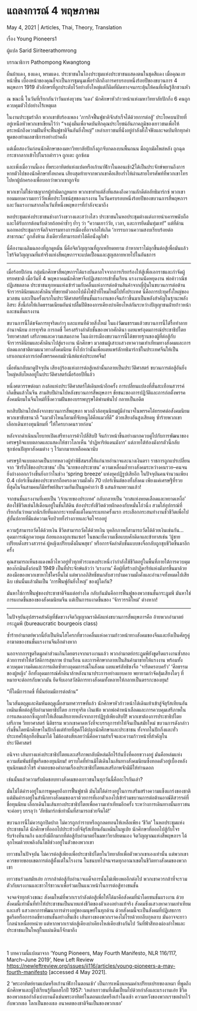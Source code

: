 # แถลงการณ์ 4 พฤษภาคม

May 4, 2021 | Articles, Thai, Theory, Translation





เรื่อง Young Pioneers1

ผู้แปล Sarid Siriteerathomrong

บรรณาธิการ Pathompong Kwangtong

ผืนผ้าแดง, ธงแดง, พรมแดง. ประชาชนในโถงประชุมแห่งประชาชนแสดงตนในชุดสีแดง เมื่อคุณเงยหน้าขึ้น เบื้องหน้าของคุณก็จะเป็นการชุมนุมเพื่อรำลึกถึงการครบรอบหนึ่งร้อยปีของขบวนการ 4 พฤษภาฯ 1919 ตัวอักษรที่ถูกประดับไว้อย่างยิ่งใหญ่แต่ก็ผิดที่ผิดทางจนกระตุ้นให้คนที่เห็นรู้สึกชวนหัว

ณ ขณะนี้ ในวันที่เรียกกันว่าวันแห่งยุวชน ‘แดง’ นักศึกษาหัวก้าวหน้าแห่งมหาวิทยาลัยปักกิ่ง 6 คนถูกควบคุมตัวไปอย่างไร้เหตุผล

ในงานประชุมรำลึก พวกเขาขับร้องเพลง ‘ภารกิจฟื้นฟูชาติจักสำเร็จได้ด้วยการต่อสู้’ ประโยคบนป้ายที่อยู่เหนือหัวพวกเขาเขียนไว้ว่า “จงมุ่งมั่นเพื่อจดบันทึกคุณประโยชน์อันภาคภูมิของเยาวชนเพื่อให้ตระหนักถึงความฝันที่จะฟื้นฟูชาติจีนอันยิ่งใหญ่” เหล่าเยาวชนที่นั่งอยู่กำลังตั้งใจฟังและจดบันทึกทุกคำพูดของท่านเลขาธิการอย่างบ้าคลั่ง

แต่เมื่อสองวันก่อนนักศึกษาของมหาวิทยาลัยปักกิ่งถูกจับกดลงบนพื้นถนน มือถูกมัดไพล่หลัง ถูกฉุดกระชากลากเข้าไปในรถตำรวจ ถูกเตะ ถูกซ้อม

และเพิ่งเมื่อวานนี้เอง ที่พระอาทิตย์แห่งแปดหรือเก้านาฬิกาในตอนเช้า2ได้เป็นประจักษ์พยานถึงการหายตัวไปของนักศึกษาทั้งหกคน เสียงสุดท้ายจากพวกเขาคือเสียงร่ำไห้ผ่านสายโทรศัพท์ที่พวกเขาโทรไปหาผู้ปกครองเพื่อบอกว่าพวกเขาถูกจับ

พวกเขาไม่ใช่อาชญากรผู้ทำผิดกฎหมาย พวกเขาทำแต่สิ่งที่แสดงถึงความภักดีต่อลัทธิมาร์กซ์ พวกเขายอมมอบความเยาว์วัยเพื่อประโยชน์สุขของแรงงาน ในวันครบรอบหนึ่งร้อยปีของขบวนการสี่พฤษภาฯและวันแรงงานสากลในวันที่หนึ่งพฤษภาฯที่กำลังจะมาถึง

หอประชุมแห่งประชาชนช่างกว้างขวางและสว่างไสว ประชาชนในหอประชุมต่างแต่งกายน่าเคารพนับถือและได้รับการต้อนรับด้วยถ้อยคำซ้ำๆ ย้ำๆ ว่า “ความเยาว์วัย, เวลา, และการยึดมั่นทุ่มเท!” แต่ที่ด้านนอกหอประชุมการจัดกิจกรรมทางการเมืองที่อาจก่อให้เกิด ‘การรบกวนความสงบเรียบร้อยต่อสาธารณะ’ ถูกสั่งห้าม สิ่งเดียวที่สามารถทำได้คือนั่งดูกีฬา

นี่คืองานเฉลิมฉลองที่ถูกดูหมิ่น นี่คือจิตวิญญาณที่ถูกเหยียดหยาม ถ้าหากเราไม่ลุกขึ้นต่อสู้เพื่อมันแล้วไซร้จิตวิญญาณที่แท้จริงแห่งสี่พฤษภาฯจะแปดเปื้อนและสูญสลายหายไปในอันธการ

***

เมื่อร้อยปีก่อน กลุ่มนึกศึกษาสี่พฤษภาฯได้แรงบันดาลใจจากการเรียกร้องให้สู้เพื่อเอกราชและกำจัดผู้ทรยศชาติ เมื่อวันที่ 4 พฤษภาคมนักศึกษาจึงปฏิเสธการเข้าชั้นเรียน แรงงานนัดหยุดงาน พ่อค้าวาณิชปฏิเสธตลาด ประชาชนทุกหนแห่งเข้าร่วมกับคลื่นแห่งการต่อต้านสินค้าจากญี่ปุ่นในขบวนการต่อต้านจักรวรรดินิยมและศักดินาที่ขยายตัวออกไปดั่งไฟป่าที่โหมไหม้ไปทั้งประเทศ นี่คือการปะทุครั้งใหญ่ของมวลชน และเป็นครั้งแรกในประวัติศาสตร์ที่ชนชั้นแรงงานของจีนก้าวขึ้นมาเป็นพลังสำคัญในฐานะพลังอิสระ สิ่งนี้ก่อให้เกิดธรรมเนียมอันน่าปลื้มปีติของการเคียงบ่าเคียงไหล่กันระหว่างปัญญาชนฝ่ายก้าวหน้าและชนชั้นแรงงาน

ขบวนการนี้ได้ขจัดการทุจริตเก่าๆ และแทนที่ด้วยสิ่งใหม่ ในแง่วัฒนธรรมแล้วขบวนการนี้ได้รื้อทำลายอำนาจนิยม การทุจริต การกดขี่ โครงสร้างลำดับชั้นของพวกศักดินา เผยแพร่อุดมการณ์ประชาธิปไตย วิทยาศาสตร์ เสรีภาพและความเสมอภาค ในแง่การเมืองขบวนการนี้ได้ขยายฐานของผู้ที่ต่อสู้กับจักรวรรดินิยมและศักดินาไปสู่แรงงาน นักศึกษา มวลชนผู้เสาะแสวงหาความเท่าเทียมทางสังคมและการปลดแอกชาติตามแนวทางสังคมนิยม ยิ่งไปกว่านั้นเพื่อเผยแพร่ลักทธิมาร์กซ์ในประเทศจีนให้เป็นเสาเอกแห่งการก่อตั้งพรรคคอมมิวนิสต์แห่งประเทศจีน!

เมื่อหันกลับมาดูปัจจุบัน เสียงกู่ร้องแห่งการต่อสู้เหล่านั้นกลายเป็นประวัติศาสตร์ ขบวนการต่อสู้อันยิ่งใหญ่หลับไหลอยู่ในประวัติศาสตร์เมื่อร้อยปีที่แล้ว

หนึ่งศตวรรษต่อมา กงล้อแห่งประวัติศาสตร์ได้เดินหน้าอีกครั้ง การเปลี่ยนแปลงที่สั่นสะเทือนสวรรค์เกิดขึ้นแล้วในจีน สามสิบปีผ่านไปหลังขบวนการสี่พฤษภาฯ ชัยชนะของการปฏิวัติและการก่อตั้งพรรคสังคมนิยมในจีนใหม่ที่ซึ่งความฝันของบรรพบุรุษได้พ่านพ้นไป กลายเป็นอดีต

หกสิบปีผ่านไปหลังจากขบวนการสี่พฤษภา พวกลิ่วล้อทุนนิยมผู้มีอำนาจในพรรคได้ทรยศต่อสังคมนิยม พวกเขาขับขานวลี “แมวตัวไหนก็ตามที่จับหนูได้คือแมวที่ดี” ด้วยเสียงอันสูงเสียดหู ซ้ำร้ายพวกเขาเลือกเดินทางทุนนิยมที่ ‘ให้ใครบางคนรวยก่อน’

หลังจากดำเนินนโยบายเปิดเสรีทางการค้าไปสี่สิบปี จีนก้าวหน้าขึ้นอย่างมากควบคู่ไปกับการพัฒนาของเศรษฐกิจแบบตลาดและแสดงให้ชาวโลกเห็น ‘ปาฏิหาริย์แดนมังกร’ แต่ภายใต้ท้องมังกรตัวนี้กลับซุกซ่อนปัญหาสังคมต่าง ๆ ไว้มากมายเหลือคณานับ

เศรษฐกิจแบบตลาดเป็นบาทหลวงผู้ทำพิธีสมรสให้แก่นายอำนาจและนางเงินตรา ราชการถูกแปรเปลี่ยนจาก ‘ข้ารับใช้ของประชาชน’ เป็น ‘นายของประชาชน’ ความเหลื่อมล้ำทางสังคมระหว่างคนรวย–คนจนยิ่งถ่างออกกว้างขึ้นยิ่งกว่าในช่วง ‘spring breeze’ แห่งยุคปฏิรูปเสียอีก ในปัจจุบันคนจำนวนเพียง 0.4 เปอร์เซ็นต์ของประชากรถือครองความมั่งคั่ง 70 เปอร์เซ็นต์ของทั้งสังคม เพียงแค่เศรษฐีที่รวยที่สุดในจีนสามคนก็มีทรัพย์สินรวมกันเป็นมูลค่ากว่า 8 แสนล้านหยวนแล้ว!

จากชนชั้นแรงงานที่เคยเป็น ‘เจ้านายของประเทศ’ กลับกลายเป็น ‘ทาสแห่งหยดเลือดและหยาดเหงื่อ’ ต้องใช้ชีวิตเช่นไส้เดือนอยู่ในชั้นใต้ดิน ต้องประทังชีวิตด้วยผักดองกับหมั่นโถ่วนึ่ง สวมใส่อุปกรณ์ที่เรียกกันว่าหมวกนิรภัยที่แตกกระจายตั้งแต่โดนกระแทกครั้งแรก กระเสือกกระสนทำงานชั่วชีวิตเพื่อไปสู่บั้นปลายที่มีแต่ความเจ็บป่วยทั้งร่างกายและจิตใจรออยู่

ความรู้สามารถวัดได้ด้วยเงิน ชีวิตสามารถวัดได้ด้วยเงิน บุคลิกภาพก็สามารถวัดได้ด้วยเงินเช่นกัน… อุดมการณ์ถูกควบคุม ถ้อยแถลงถูกเซนเซอร์ ในขณะที่ความเชื่อแบบศักดิดาและข้าทาสเช่น ‘ผู้ชายเปรียบดั่งสรวงสวรรค์ ผู้หญิงเปรียบดั่งผืนพสุธา’ หรือการจัดลำดับชั้นแบบขงจื่อกลับถูกชุบชีวิตขึ้นมาอีกครั้ง

คุณสามารถเห็นธงแดงพลิ้วไหวอยู่ทั่วทุกหัวระแหงประหนึ่งว่ากำลังใช้ชีวิตอยู่ในพื้นที่ภายใต้การควบคุมของก๊กมินตั๋งก่อนปี 1949 เป็นที่ประจักษ์แล้วว่า ‘แรงงาน’ คือผู้ที่สร้างปาฏิหาริย์แห่งมังกรขึ้นมาด้วยสองมือของพวกเขาหาใช่ใครอื่นไม่ แต่พวกอภิสิทธิ์ชนกลับสวาปามความมั่งคั่งและอำนาจทั้งหมดไปเสียฉิบ เช่นนั้นแล้วมันเป็น ‘การฟื้นฟูอันยิ่งใหญ่’ ของผู้ใดกัน?

มันหาใช่การฟื้นฟูของประชาชาติจีนแต่อย่างใด กลับกันมันคือการฟื้นฟูของพวกชนชั้นกระฎุมพี มันหาใช่การผงาดขึ้นของของสังคมนิยมจีน แต่เป็นการผงาดขึ้นของ ‘จักรวรรดิใหม่’ ต่างหาก!

***

ในปัจจุบันอุปสรรคสำคัญที่ขัดขวางจิตวิญญาณราดิคัลแห่งขบวนการสี่พฤษภาฯคือ อ้ายพวกอำมาตย์กระฎุมพี (bureaucratic bourgeois class)

ซ้ำร้ายอำมาตย์พวกนี้ยังเป็นหินโสโครกที่ขวางคลื่นแห่งความก้าวหน้าทางสังคมของจีนและยังเป็นศัตรูคู่อาฆาตของชนชั้นแรงงานจีนอีกต่างหาก

นอกจากการขูดรีดมูลค่าส่วนเกินโดยตรงจากแรงงานแล้ว พวกอำมาตย์กระฎุมพียังขูดรีดแรงงานซ้ำสองด้วยการทำให้สวัสดิการสุขภาพ บ้านเรือน และการศึกษากลายเป็นสินค้ามาขายให้แรงงาน พร้อมทั้งควบคุมความคิดและการผลิตซ้ำทางอุดมการณ์ในสังคม เผยแพร่ลัทธิขงจื่อ ‘จารีตครอบครัว’ ‘ศีลธรรมของผู้หญิง’ อีกทั้งอุดมการณ์ศักดินาล้าหลังนานาประการอย่างแยบคาย พยายามกำจัดสุ้มเสียงใดๆ ที่หมายจะต่อกรกับพวกมัน ยึดจับเอาสวัสดิการทางสังคมทั้งหลายให้กลายเป็นตรรกะของทุน!

“ที่ใดมีการกดขี่ ที่นั่นย่อมมีการต่อต้าน”

ในวสันตฤดูและคิมหันตฤดูเมื่อสามทศวรรษที่แล้ว นักศึกษาหัวก้าวหน้าได้เดินเท้าเข้าสู่จัตุรัสเทียนอันเหมินเพื่อต่อสู่กับอำมาตยาธิปไตย การทุจริต เงินเฟ้อ พวกพ่อค้าหน้าเลือดและการควบคุมเสรีภาพในการแสดงออกซึ่งถูกทำให้เสื่อมเสียภายหลังจากการปฏิรูปเพียงสิบปี! พวกเขาต้องการประชาธิปไตย เสรีภาพ วิทยาศาสตร์ นิติธรรม พวกเขาคาดหวังที่จะบรรลุการทำให้จีนเป็นสมัยใหม่ ขบวนการดังกล่าวเริ่มขึ้นโดยนักศึกษาในปักกิ่งแต่ท้ายที่สุดก็ได้ปลุกนักศึกษาและประชาชน ทั้งจากในปักกิ่งและทั่วประเทศให้ลุกฮือขึ้นมาได้ ไม่ต้องสงสัยเลยว่านี่คือความสำเร็จและความก้าวหน้าที่สำคัญในประวัติศาสตร์

อนิจจา เส้นทางแห่งประชาธิปไตยและเสรีภาพกลับมีหล่มลึกไร้ก้นบึ้งที่คอยขวางอยู่ มันคือหล่มแห่งความสัมพันธ์ที่ขูดรีดของทุนนิยม! ตราบใดที่ท่านมิได้เดินในเส้นทางสังคมนิยมซึ่งทอดตัวอยู่เบื้องหลังทุนนิยมแล้วไซร้ คำตอบของคำถามเรื่องประชาธิปไตยแลเสรีภาพจักมิมีให้ท่านดอก

เช่นนั้นแล้วความรับผิดชอบทางสังคมของเยาวชนในทุกวันนี้คืออะไรกันเล่า?

มันไม่ได้ดำรงอยู่ในการพูดคุยถึงการฟื้นฟูชาติ มันไม่ได้ดำรงอยู่ในการเสริมสร้างความแข็งแกร่งของชาติ แต่มันดำรงอยู่ในสำนึกทางสังคมของเราด้วยการที่เอาตัวเองไปเข้าร่วมขบวนการต่อต้านอาณัติสวรรค์ที่ชื่อทุนนิยม เลือกเดินในเส้นทางประชาธิปไตยเพื่อความเท่าเทียมอีกครั้ง ระหว่างการเดินทางนั้นเยาวชนจะค่อยๆ บรรลุว่า ‘ลัทธิมาร์กซ์เท่านั้นที่สามารถช่วยจีนได้!’

ขบวนการนี้ไม่ควรถูกปิดปาก ไม่ควรถูกกำราบหรือถูกลดทอนให้เหลือเพียง ‘ชีวิต’ ในหอประชุมแห่งประชาชนได้ นักศึกษาที่ออกไปประท้วงที่จัตุรัสเทียนอันเหมินในหูเป่ย นักศึกษาที่ออกไปสู้กับโจรรับจ้างที่นานกิง และยังมีอีกมากที่ต่อสู้กับอำมาตย์ในมหาวิยาลัยตนเอง จิตวิญญาณแห่งสี่พฤษภาฯ ได้ลุกโหมด้วยเพลิงอันโชติช่วงอยู่ในตัวของพวกเขา

เยาวชนในปัจจุบัน ไม่ควรต่อสู้เพียงเพื่อประชาธิปไตยในวิทยาลัยเพื่อตัวพวกเขาเองเท่านั้น แต่พวกเขาควรขยายขอบเขตการต่อสู้ตั้งแต่ในโรงงาน ในชนบทไปจนจรดทุกอาณาเขตในชีวิตทางสังคมของพวกเขา

เยาวชนร่วมสมัยเอ๋ย การกล้าต่อสู้กับอำนาจเผด็จการนั้นไม่เพียงพออีกต่อไป พวกเขาควรกล้าที่จะรวมตัวกับแรงงานและชาวไร่ชาวนาเพื่อร่วมเป็นแนวหน้าในการต่อสู้ทางชนชั้น

จงจดจำทุกห้วงขณะ สังคมใหม่ที่พวกเรากำลังต่อสู้เพื่อให้ได้มาคือสังคมที่นำโดยชนชั้นแรงงาน ด้วยสังคมนี้เท่านั้นที่ทำให้ประชาชนเป็นนายแห่งชีวิตของตัวเองอย่างแท้จริง สังคมซึ่งแสวงหาความเท่าเทียมและเสรี แสวงหาการพัฒนาการดำรงอยู่ของมนุษย์ในทุกด้าน ด้วยสังคมนี้จะเป็นสังคมที่ปฏิเสธการขูดรีดหรือการกดขี่ทางชนชั้นอย่างสิ้นเชิง เส้นทางของพวกเราคงไม่โรยด้วยกลีบกุหลาบ มันอาจจะยาวไกลน่าเหนื่อยหน่าย แต่หากพวกเราต่อสู้เคียงบ่าเคียงไหล่เคียงข้างกันไป วันที่ฟ้าสีทองผ่องอำไพและประชาชนเป็นใหญ่ในแผ่นดินก็จักมาถึง

 





1 บทความนี้แปลมาจาก ‘Young Pioneers, May Fourth Manifesto, NLR 116/117, March–June 2019’, New Left Review <https://newleftreview.org/issues/ii116/articles/young-pioneers-a-may-fourth-manifesto> [accessed 4 May 2021].





2 ‘พระอาทิตย์ยามแปดหรือเก้านาฬิกาในตอนเช้า’ เป็นการเหน็บแหนมคำเปรียบเปรยของเหมา ที่พูดถึงนักศึกษาและผู้ไปเรียนรู้ที่มอสโกปี 1957: ‘เหล่าเยาวชนที่เต็มเปี่ยมไปด้วยกำลังและแรงงานเอ๋ย ชีวิตของพวกเธอกำลังเบ่งบานดั่งเช่นพระอาทิตย์ในตอนแปดหรือเก้าโมงเช้า ความหวังของพวกเราขอฝากไว้กับพวกเธอ โลกเป็นของเธอ อนาคตของชาติจีนเป็นของพวกเธอ’